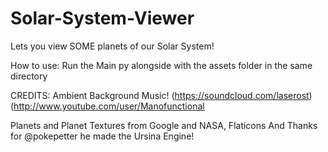 # Solar-System-Viewer
Lets you view SOME planets of our Solar System!

How to use:
Run the Main py alongside with the assets folder in the same directory

CREDITS:
Ambient Background Music!
(https://soundcloud.com/laserost)
(http://www.youtube.com/user/Manofunctional

Planets and Planet Textures from Google and NASA, Flaticons
And Thanks for @pokepetter he made the Ursina Engine!
